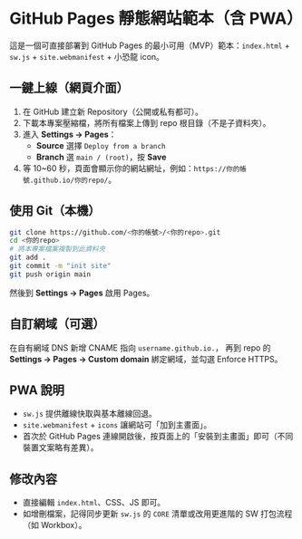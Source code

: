 # GitHub Pages 靜態網站範本（含 PWA）

這是一個可直接部署到 GitHub Pages 的最小可用（MVP）範本：`index.html` + `sw.js` + `site.webmanifest` + 小恐龍 icon。

## 一鍵上線（網頁介面）
1. 在 GitHub 建立新 Repository（公開或私有都可）。
2. 下載本專案壓縮檔，將所有檔案上傳到 repo 根目錄（不是子資料夾）。
3. 進入 **Settings → Pages**：
   - **Source** 選擇 `Deploy from a branch`
   - **Branch** 選 `main / (root)`，按 **Save**
4. 等 10~60 秒，頁面會顯示你的網站網址，例如：`https://你的帳號.github.io/你的repo/`。

## 使用 Git（本機）
```bash
git clone https://github.com/<你的帳號>/<你的repo>.git
cd <你的repo>
# 將本專案檔案複製到此資料夾
git add .
git commit -m "init site"
git push origin main
```
然後到 **Settings → Pages** 啟用 Pages。

## 自訂網域（可選）
在自有網域 DNS 新增 CNAME 指向 `username.github.io.`，
再到 repo 的 **Settings → Pages → Custom domain** 綁定網域，並勾選 Enforce HTTPS。

## PWA 說明
- `sw.js` 提供離線快取與基本離線回退。
- `site.webmanifest` + `icons` 讓網站可「加到主畫面」。
- 首次於 GitHub Pages 連線開啟後，按頁面上的「安裝到主畫面」即可（不同裝置文案略有差異）。

## 修改內容
- 直接編輯 `index.html`、CSS、JS 即可。
- 如增刪檔案，記得同步更新 `sw.js` 的 `CORE` 清單或改用更進階的 SW 打包流程（如 Workbox）。
